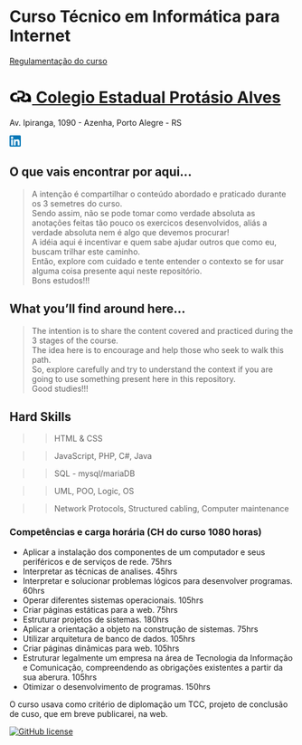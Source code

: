 <!--Informações do curso-->
# Curso Técnico em Informática para Internet 

<a href="https://normativasconselhos.mec.gov.br/normativa/view/CEED-RS_1318963026pare0892.pdf?query=credenciamento" target="_blank">Regulamentação do curso</a>

# <a href="https://www.facebook.com/protasio.alves.393/" target="_blank"><img src="./.cpa.png" width="40px"> Colegio Estadual Protásio Alves</a>

Av. Ipiranga, 1090 - Azenha, Porto Alegre - RS

<!--linkedin-->
<a href="https://www.linkedin.com/in/icsalgado/" target="_blank"><img src="./.lkn.png" width="20px"></a> 

<!--Descrição do repositório-->
## O que vais encontrar por aqui...
> A intenção é compartilhar o conteúdo abordado e praticado durante os 3 semetres do curso.<br>Sendo assim, não se pode tomar como verdade absoluta as anotações feitas tão pouco os exercicos desenvolvidos, aliás a verdade absoluta nem é algo que devemos procurar!<br>A idéia aqui é incentivar e quem sabe ajudar outros que como eu, buscam trilhar este caminho.<br>Então, explore com cuidado e tente entender o contexto se for usar alguma coisa presente aqui neste repositório.<br>Bons estudos!!!

## What you’ll find around here...
> The intention is to share the content covered and practiced during the 3 stages of the course.<br>The idea here is to encourage and help those who seek to walk this path.<br>So, explore carefully and try to understand the context if you are going to use something present here in this repository.<br>Good studies!!!

## Hard Skills
>> HTML & CSS

>> JavaScript, PHP, C#, Java

>> SQL - mysql/mariaDB

>> UML, POO, Logic, OS

>> Network Protocols, Structured cabling, Computer maintenance 

### Competências e carga horária (CH do curso 1080 horas)
- Aplicar a instalação dos componentes de um computador e seus periféricos e de serviços de rede. 75hrs
- Interpretar as técnicas de analises. 45hrs
- Interpretar e solucionar problemas lógicos para desenvolver programas. 60hrs
- Operar diferentes sistemas operacionais. 105hrs
- Criar páginas estáticas para a web. 75hrs
- Estruturar projetos de sistemas. 180hrs
- Aplicar a orientação a objeto na construção de sistemas. 75hrs
- Utilizar arquitetura de banco de dados. 105hrs
- Criar páginas dinâmicas para web. 105hrs
- Estruturar legalmente um empresa na área de Tecnologia da Informação e Comunicação, compreendendo as obrigações existentes a partir da sua aberura. 105hrs
- Otimizar o desenvolvimento de programas. 150hrs

O curso usava como critério de diplomação um TCC, projeto de conclusão de cuso, que em breve publicarei, na web. 

[![GitHub license](https://img.shields.io/github/license/icsalgado/tecnicoInformaticaParaInternet_CPA)](https://github.com/icsalgado/tecnicoInformaticaParaInternet_CPA)
